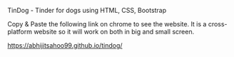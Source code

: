 TinDog - Tinder for dogs using HTML, CSS, Bootstrap

Copy & Paste the following link on chrome to see the website. It is a cross-platform website so it will work on both in big and small screen. 

https://abhijitsahoo99.github.io/tindog/
